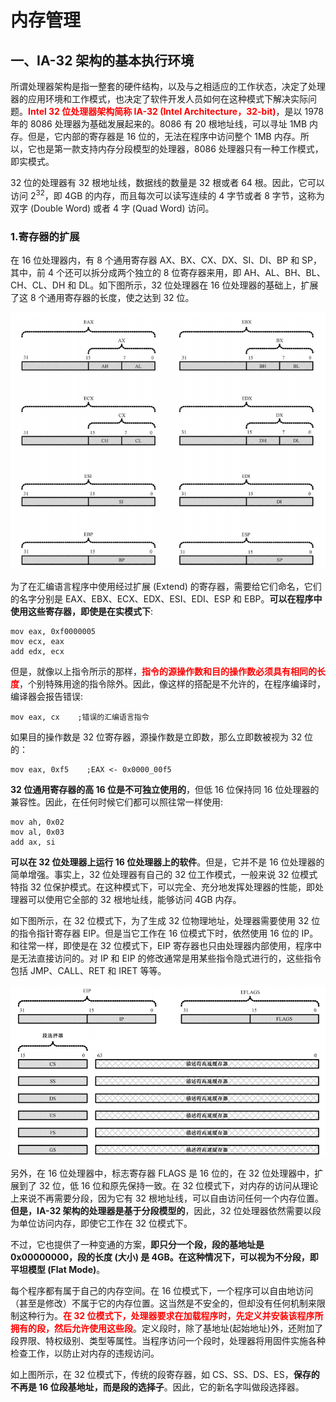 # 内存管理

## 一、IA-32 架构的基本执行环境

所谓处理器架构是指一整套的硬件结构，以及与之相适应的工作状态，决定了处理器的应用环境和工作模式，也决定了软件开发人员如何在这种模式下解决实际问题。**<font color="red">Intel 32 位处理器架构简称 IA-32 (Intel Architecture，32-bit)</font>**，是以 1978 年的 8086 处理器为基础发展起来的。8086 有 20 根地址线，可以寻址 1MB 内存。但是，它内部的寄存器是 16 位的，无法在程序中访问整个 1MB 内存。所以，它也是第一款支持内存分段模型的处理器，8086 处理器只有一种工作模式，即实模式。

32 位的处理器有 32 根地址线，数据线的数量是 32 根或者 64 根。因此，它可以访问 $2^{32}$，即 4GB 的内存，而且每次可以读写连续的 4 字节或者 8 字节，这称为双字 (Double Word) 或者 4 字 (Quad Word) 访问。

### 1.寄存器的扩展

在 16 位处理器内，有 8 个通用寄存器 AX、BX、CX、DX、SI、DI、BP 和 SP，其中，前 4 个还可以拆分成两个独立的 8 位寄存器来用，即 AH、AL、BH、BL、CH、CL、DH 和 DL。如下图所示，32 位处理器在 16 位处理器的基础上，扩展了这 8 个通用寄存器的长度，使之达到 32 位。

<div align="center">
    <img src="x86-32汇编保护模式_static//17.png" width="550"/>
</div>

为了在汇编语言程序中使用经过扩展 (Extend) 的寄存器，需要给它们命名，它们的名字分别是 EAX、EBX、ECX、EDX、ESI、EDI、ESP 和 EBP。**可以在程序中使用这些寄存器，即使是在实模式下**:

```armasm{.line-numbers}
mov eax, 0xf0000005
mov ecx, eax
add edx, ecx
```

但是，就像以上指令所示的那样，**<font color="red">指令的源操作数和目的操作数必须具有相同的长度</font>**，个别特殊用途的指令除外。因此，像这样的搭配是不允许的，在程序编译时，编译器会报告错误:

```armasm{.line-numbers}
mov eax, cx    ;错误的汇编语言指令
```

如果目的操作数是 32 位寄存器，源操作数是立即数，那么立即数被视为 32 位的：

```armasm{.line-numbers}
mov eax, 0xf5    ;EAX <- 0x0000_00f5
```

**32 位通用寄存器的高 16 位是不可独立使用的**，但低 16 位保持同 16 位处理器的兼容性。因此，在任何时候它们都可以照往常一样使用:

```armasm{.line-numbers}
mov ah, 0x02
mov al, 0x03
add ax, si
```

**可以在 32 位处理器上运行 16 位处理器上的软件**。但是，它并不是 16 位处理器的简单增强。事实上，32 位处理器有自己的 32 位工作模式，一般来说 32 位模式特指 32 位保护模式。在这种模式下，可以完全、充分地发挥处理器的性能，即处理器可以使用它全部的 32 根地址线，能够访问 4GB 内存。

如下图所示，在 32 位模式下，为了生成 32 位物理地址，处理器需要使用 32 位的指令指针寄存器 EIP。但是当它工作在 16 位模式下时，依然使用 16 位的 IP。和往常一样，即使是在 32 位模式下，EIP 寄存器也只由处理器内部使用，程序中是无法直接访问的。对 IP 和 EIP 的修改通常是用某些指令隐式进行的，这些指令包括 JMP、CALL、RET 和 IRET 等等。

<div align="center">
    <img src="x86-32汇编保护模式_static//18.png" width="550"/>
</div>

另外，在 16 位处理器中，标志寄存器 FLAGS 是 16 位的，在 32 位处理器中，扩展到了 32 位，低 16 位和原先保持一致。在 32 位模式下，对内存的访问从理论上来说不再需要分段，因为它有 32 根地址线，可以自由访问任何一个内存位置。**但是，IA-32 架构的处理器是基于分段模型的**，因此，32 位处理器依然需要以段为单位访问内存，即使它工作在 32 位模式下。

不过，它也提供了一种变通的方案，**即只分一个段，段的基地址是 0x00000000，段的长度 (大小) 是 4GB。在这种情况下，可以视为不分段，即平坦模型 (Flat Mode)**。

每个程序都有属于自己的内存空间。在 16 位模式下，一个程序可以自由地访问（甚至是修改）不属于它的内存位置。这当然是不安全的，但却没有任何机制来限制这种行为。**<font color="red">在 32 位模式下，处理器要求在加载程序时，先定义并安装该程序所拥有的段，然后允许使用这些段</font>**。定义段时，除了基地址(起始地址)外，还附加了段界限、特权级别、类型等属性。当程序访问一个段时，处理器将用固件实施各种检查工作，以防止对内存的违规访问。

如上图所示，在 32 位模式下，传统的段寄存器，如 CS、SS、DS、ES，**保存的不再是 16 位段基地址，而是段的选择子**。因此，它的新名字叫做段选择器。